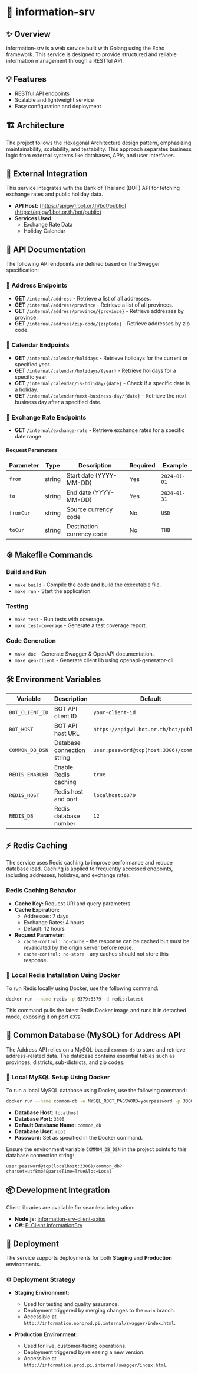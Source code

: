 # 📝 information-srv

## ✨ Overview

information-srv is a web service built with Golang using the Echo framework. This service is designed to provide structured and reliable information management through a RESTful API.

## 💡 Features

- RESTful API endpoints
- Scalable and lightweight service
- Easy configuration and deployment

## 🏗️ Architecture

The project follows the Hexagonal Architecture design pattern, emphasizing maintainability, scalability, and testability. This approach separates business logic from external systems like databases, APIs, and user interfaces.

## 🔗 External Integration

This service integrates with the Bank of Thailand (BOT) API for fetching exchange rates and public holiday data.

- **API Host:** [https://apigw1.bot.or.th/bot/public](https://apigw1.bot.or.th/bot/public)
- **Services Used:**
  - Exchange Rate Data
  - Holiday Calendar

## 📄 API Documentation

The following API endpoints are defined based on the Swagger specification:

### 📍 Address Endpoints

- **GET** `/internal/address` - Retrieve a list of all addresses.
- **GET** `/internal/address/province` - Retrieve a list of all provinces.
- **GET** `/internal/address/province/{province}` - Retrieve addresses by province.
- **GET** `/internal/address/zip-code/{zipCode}` - Retrieve addresses by zip code.

### 📅 Calendar Endpoints

- **GET** `/internal/calendar/holidays` - Retrieve holidays for the current or specified year.
- **GET** `/internal/calendar/holidays/{year}` - Retrieve holidays for a specific year.
- **GET** `/internal/calendar/is-holiday/{date}` - Check if a specific date is a holiday.
- **GET** `/internal/calendar/next-business-day/{date}` - Retrieve the next business day after a specified date.

### 💸 Exchange Rate Endpoints

- **GET** `/internal/exchange-rate` - Retrieve exchange rates for a specific date range.

#### Request Parameters

| Parameter    | Type   | Description                   | Required | Example       |
|--------------|--------|-------------------------------|----------|----------------|
| `from`      | string | Start date (YYYY-MM-DD)      | Yes      | `2024-01-01` |
| `to`        | string | End date (YYYY-MM-DD)        | Yes      | `2024-01-31` |
| `fromCur`   | string | Source currency code         | No       | `USD`        |
| `toCur`     | string | Destination currency code    | No       | `THB`        |


## ⚙️ Makefile Commands

### Build and Run

- `make build` - Compile the code and build the executable file.
- `make run` - Start the application.

### Testing

- `make test` - Run tests with coverage.
- `make test-coverage` - Generate a test coverage report.

### Code Generation

- `make doc` - Generate Swagger & OpenAPI documentation.
- `make gen-client` - Generate client lib using openapi-generator-cli.


## 🛠️ Environment Variables

| Variable               | Description                     | Default                    |
|------------------------|----------------------------------|----------------------------|
| `BOT_CLIENT_ID`        | BOT API client ID              | `your-client-id`                     |
| `BOT_HOST`             | BOT API host URL               | `https://apigw1.bot.or.th/bot/public` |
| `COMMON_DB_DSN`        | Database connection string     | `user:password@tcp(host:3306)/common_db` |
| `REDIS_ENABLED`        | Enable Redis caching           | `true`                    |
| `REDIS_HOST`           | Redis host and port            | `localhost:6379`          |
| `REDIS_DB`             | Redis database number          | `12`                      |

## ⚡ Redis Caching

The service uses Redis caching to improve performance and reduce database load. Caching is applied to frequently accessed endpoints, including addresses, holidays, and exchange rates.

### Redis Caching Behavior

- **Cache Key:** Request URI and query parameters.
- **Cache Expiration:**
  - Addresses: 7 days
  - Exchange Rates: 4 hours
  - Default: 12 hours
- **Request Parameter:**
  - `cache-control: no-cache` - the response can be cached but must be revalidated by the origin server before reuse.
  - `cache-control: no-store` - any caches should not store this response.

### 🐳 Local Redis Installation Using Docker

To run Redis locally using Docker, use the following command:

```bash
docker run --name redis -p 6379:6379 -d redis:latest
```

This command pulls the latest Redis Docker image and runs it in detached mode, exposing it on port `6379`.

## 🏦 Common Database (MySQL) for Address API

The Address API relies on a MySQL-based `common-db` to store and retrieve address-related data. The database contains essential tables such as provinces, districts, sub-districts, and zip codes.

### 🐋 Local MySQL Setup Using Docker

To run a local MySQL database using Docker, use the following command:

```bash
docker run --name common-db -e MYSQL_ROOT_PASSWORD=yourpassword -p 3306:3306 -d mysql:latest
```

- **Database Host:** `localhost`
- **Database Port:** `3306`
- **Default Database Name:** `common_db`
- **Database User:** `root`
- **Password:** Set as specified in the Docker command.

Ensure the environment variable `COMMON_DB_DSN` in the project points to this database connection string:

```plaintext
user:password@tcp(localhost:3306)/common_db?charset=utf8mb4&parseTime=True&loc=Local
```


## 📦 Development Integration

Client libraries are available for seamless integration:

- **Node.js:** [information-srv-client-axios](https://github.com/orgs/pi-financial/packages/npm/package/information-srv-client-axios)
- **C#:** [Pi.Client.InformationSrv](https://github.com/orgs/pi-financial/packages/nuget/package/Pi.Client.InformationSrv)


## 🚢 Deployment

The service supports deployments for both **Staging** and **Production** environments.


### ⚙️ Deployment Strategy

- **Staging Environment:**
  - Used for testing and quality assurance.
  - Deployment triggered by merging changes to the `main` branch.
  - Accessible at `http://information.nonprod.pi.internal/swagger/index.html`.

- **Production Environment:**
  - Used for live, customer-facing operations.
  - Deployment triggered by releasing a new version.
  - Accessible at `http://information.prod.pi.internal/swagger/index.html`.
